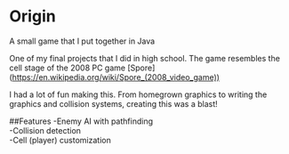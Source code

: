 # Origin
A small game that I put together in Java

One of my final projects that I did in high school. The game resembles the cell stage of the 2008 PC game [Spore] (https://en.wikipedia.org/wiki/Spore_(2008_video_game)) 

I had a lot of fun making this. From homegrown graphics to writing the graphics and collision systems, creating this was a blast!

##Features
-Enemy AI with pathfinding   
-Collision detection   
-Cell (player) customization   

